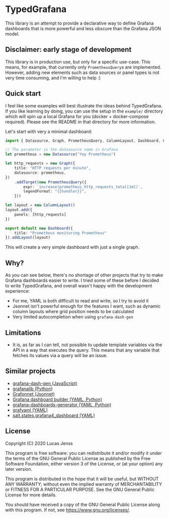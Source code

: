 # TypedGrafana

This library is an attempt to provide a declarative way to define Grafana dashboards that is more powerful and less obscure than the Grafana JSON model.

## Disclaimer: early stage of development

This library is in production use, but only for a specific use-case. This means, for example, that currently only `PrometheusQuery`s are implemented. However, adding new elements such as data sources or panel types is not very time consuming, and I'm willing to help :)

## Quick start

I feel like some examples will best illustrate the ideas behind TypedGrafana. If you like learning by doing, you can use the setup in the `example/` directory which will spin up a local Grafana for you (docker + docker-compose required). Please see the README in that directory for more information.

Let's start with very a minimal dashboard:

```typescript
import { Datasource, Graph, PrometheusQuery, ColumnLayout, Dashboard, Context } from "../src"

// The parameter is the datasource name in Grafana
let prometheus = new Datasource("Yay Prometheus")

let http_requests = new Graph({
    title: "HTTP requests per minute",
    datasource: prometheus,
})
    .addTarget(new PrometheusQuery({
        expr: `increase(prometheus_http_requests_total[1m])`,
        legendFormat: "{{handler}}",
    }))

let layout = new ColumnLayout()
layout.add({
    panels: [http_requests]
})

export default new Dashboard({
    title: "Prometheus monitoring Prometheus"
}).addLayout(layout)
```

This will create a very simple dashboard with just a single graph.


## Why?

As you can see below, there's no shortage of other projects that try to make Grafana dashboards easier to write. I tried some of these before I decided to write TypedGrafana, and overall wasn't happy with the development experience:

* For me, YAML is both difficult to read and write, so I try to avoid it
* Jsonnet isn't powerful enough for the features I want, such as dynamic column layouts where grid position needs to be calculated
* Very limited autocompletion when using `grafana-dash-gen`


## Limitations

* It is, as far as I can tell, not possible to update template variables via the API in a way that executes the query. This means that any variable that fetches its values via a query will be an issue.


## Similar projects

* [grafana-dash-gen (JavaScript)](https://github.com/uber/grafana-dash-gen)
* [grafanalib (Python)](https://github.com/weaveworks/grafanalib)
* [Grafonnet (Jsonnet)](https://github.com/grafana/grafonnet-lib)
* [Grafana dashboard builder (YAML, Python)](https://github.com/jakubplichta/grafana-dashboard-builder)
* [grafana-dashboards-generator (YAML, Python)](https://github.com/Showmax/grafana-dashboards-generator)
* [grafyaml (YAML)](https://docs.openstack.org/infra/grafyaml/)
* [salt.states.grafana4_dashboard (YAML)](https://docs.saltstack.com/en/latest/ref/states/all/salt.states.grafana4_dashboard.html)


## License

Copyright (C) 2020 Lucas Jenss

This program is free software: you can redistribute it and/or modify
it under the terms of the GNU General Public License as published by
the Free Software Foundation, either version 3 of the License, or
(at your option) any later version.

This program is distributed in the hope that it will be useful,
but WITHOUT ANY WARRANTY; without even the implied warranty of
MERCHANTABILITY or FITNESS FOR A PARTICULAR PURPOSE.  See the
GNU General Public License for more details.

You should have received a copy of the GNU General Public License
along with this program.  If not, see <https://www.gnu.org/licenses/>.
